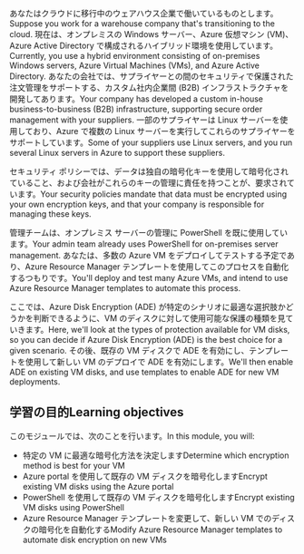 <span data-ttu-id="ac3ef-101">あなたはクラウドに移行中のウェアハウス企業で働いているものとします。</span><span class="sxs-lookup"><span data-stu-id="ac3ef-101">Suppose you work for a warehouse company that's transitioning to the cloud.</span></span> <span data-ttu-id="ac3ef-102">現在は、オンプレミスの Windows サーバー、Azure 仮想マシン (VM)、Azure Active Directory で構成されるハイブリッド環境を使用しています。</span><span class="sxs-lookup"><span data-stu-id="ac3ef-102">Currently, you use a hybrid environment consisting of on-premises Windows servers, Azure Virtual Machines (VMs), and Azure Active Directory.</span></span> <span data-ttu-id="ac3ef-103">あなたの会社では、サプライヤーとの間のセキュリティで保護された注文管理をサポートする、カスタム社内企業間 (B2B) インフラストラクチャを開発してあります。</span><span class="sxs-lookup"><span data-stu-id="ac3ef-103">Your company has developed a custom in-house business-to-business (B2B) infrastructure, supporting secure order management with your suppliers.</span></span> <span data-ttu-id="ac3ef-104">一部のサプライヤーは Linux サーバーを使用しており、Azure で複数の Linux サーバーを実行してこれらのサプライヤーをサポートしています。</span><span class="sxs-lookup"><span data-stu-id="ac3ef-104">Some of your suppliers use Linux servers, and you run several Linux servers in Azure to support these suppliers.</span></span>

<span data-ttu-id="ac3ef-105">セキュリティ ポリシーでは、データは独自の暗号化キーを使用して暗号化されていること、および会社がこれらのキーの管理に責任を持つことが、要求されています。</span><span class="sxs-lookup"><span data-stu-id="ac3ef-105">Your security policies mandate that data must be encrypted using your own encryption keys, and that your company is responsible for managing these keys.</span></span>

<span data-ttu-id="ac3ef-106">管理チームは、オンプレミス サーバーの管理に PowerShell を既に使用しています。</span><span class="sxs-lookup"><span data-stu-id="ac3ef-106">Your admin team already uses PowerShell for on-premises server management.</span></span> <span data-ttu-id="ac3ef-107">あなたは、多数の Azure VM をデプロイしてテストする予定であり、Azure Resource Manager テンプレートを使用してこのプロセスを自動化するつもりです。</span><span class="sxs-lookup"><span data-stu-id="ac3ef-107">You'll deploy and test many Azure VMs, and intend to use Azure Resource Manager templates to automate this process.</span></span>

<span data-ttu-id="ac3ef-108">ここでは、Azure Disk Encryption (ADE) が特定のシナリオに最適な選択肢かどうかを判断できるように、VM のディスクに対して使用可能な保護の種類を見ていきます。</span><span class="sxs-lookup"><span data-stu-id="ac3ef-108">Here, we'll look at the types of protection available for VM disks, so you can decide if Azure Disk Encryption (ADE) is the best choice for a given scenario.</span></span> <span data-ttu-id="ac3ef-109">その後、既存の VM ディスクで ADE を有効にし、テンプレートを使用して新しい VM のデプロイで ADE を有効にします。</span><span class="sxs-lookup"><span data-stu-id="ac3ef-109">We'll then enable ADE on existing VM disks, and use templates to enable ADE for new VM deployments.</span></span>


## <a name="learning-objectives"></a><span data-ttu-id="ac3ef-110">学習の目的</span><span class="sxs-lookup"><span data-stu-id="ac3ef-110">Learning objectives</span></span>

<span data-ttu-id="ac3ef-111">このモジュールでは、次のことを行います。</span><span class="sxs-lookup"><span data-stu-id="ac3ef-111">In this module, you will:</span></span>

- <span data-ttu-id="ac3ef-112">特定の VM に最適な暗号化方法を決定します</span><span class="sxs-lookup"><span data-stu-id="ac3ef-112">Determine which encryption method is best for your VM</span></span>
- <span data-ttu-id="ac3ef-113">Azure portal を使用して既存の VM ディスクを暗号化します</span><span class="sxs-lookup"><span data-stu-id="ac3ef-113">Encrypt existing VM disks using the Azure portal</span></span>
- <span data-ttu-id="ac3ef-114">PowerShell を使用して既存の VM ディスクを暗号化します</span><span class="sxs-lookup"><span data-stu-id="ac3ef-114">Encrypt existing VM disks using PowerShell</span></span>
- <span data-ttu-id="ac3ef-115">Azure Resource Manager テンプレートを変更して、新しい VM でのディスクの暗号化を自動化する</span><span class="sxs-lookup"><span data-stu-id="ac3ef-115">Modify Azure Resource Manager templates to automate disk encryption on new VMs</span></span>
